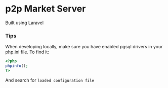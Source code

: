 # p2p Market Server

Built using Laravel

### Tips

When developing locally, make sure you have enabled pgsql drivers in your php.ini file. To find it:

```php
<?php
phpinfo();
?>
```

And search for `loaded configuration file`
